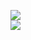 [![](https://img.shields.io/badge/Made%20With-Github%20Spray-lightgrey.svg?style=for-the-badge&logo=github)](https://github.com/Annihil/github-spray#18937)  
[![](https://i.imgur.com/2DrTn0Z.gif)](https://github.com/Annihil/github-spray)